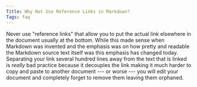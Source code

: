 ```yaml
---
Title: Why Not Use Reference Links in Markdown?
Tags: faq
---
```


Never use "reference links" that allow you to put the actual
link elsewhere in the document usually at the bottom. While this made
sense when Markdown was invented and the emphasis was on how pretty and
readable the Markdown source text itself was this emphasis has changed
today. Separating your link several hundred lines away from the text
that is linked is *really* bad practice because it decouples the link
making it much harder to copy and paste to another document --- or worse
--- you will edit your document and completely forget to remove them
leaving them orphaned.

